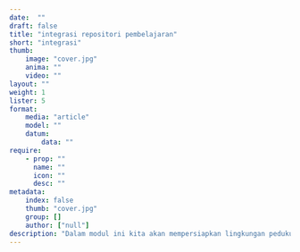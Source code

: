 ```yaml
---
date:  ""
draft: false
title: "integrasi repositori pembelajaran"
short: "integrasi"
thumb:
    image: "cover.jpg"
    anima: ""
    video: ""
layout: ""
weight: 1
lister: 5
format:
    media: "article"
    model: ""
    datum:
        data: ""
require:
    - prop: ""
      name: ""
      icon: ""
      desc: ""
metadata:
    index: false
    thumb: "cover.jpg"
    group: []
    author: ["null"]
description: "Dalam modul ini kita akan mempersiapkan lingkungan pedukung dan langkah otomasi pembelajaran."
---
```

